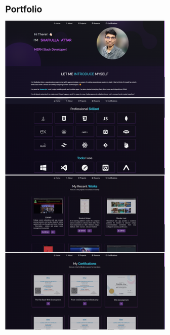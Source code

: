 # Portfolio

<img src="./Images/home.png" style="width:100%;height:500;" style="border:2px solid black;">

<img src="./Images/about.png" style="width:100%;height:500;">

<img src="./Images/projects.png" style="width:100%;height:500;">

<img src="./Images/certifications.png" style="width:100%;height:500;">
